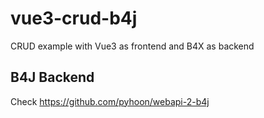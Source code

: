 # vue3-crud-b4j
CRUD example with Vue3 as frontend and B4X as backend

## B4J Backend
Check https://github.com/pyhoon/webapi-2-b4j

